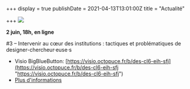 +++
display = true
publishDate = 2021-04-13T13:01:00Z
title = "Actualité"

+++
![](/images/visu_rectangle_cdc-youtube.jpg)

**2 juin, 18h, en ligne**

\#3 – Intervenir au cœur des institutions : tactiques et problématiques de designer-chercheur·euse·s

* Visio BigBlueButton: [https://visio.octopuce.fr/b/des-cl6-eih-sfj](https://visio.octopuce.fr/b/des-cl6-eih-sfj "https://visio.octopuce.fr/b/des-cl6-eih-sfj")
* [Plus d'informations](https://designenrecherche.org/actions/intervenir-au-coeur-des-institutions-tactiques-et-problematiques-de-designer-chercheur-euse-s/)